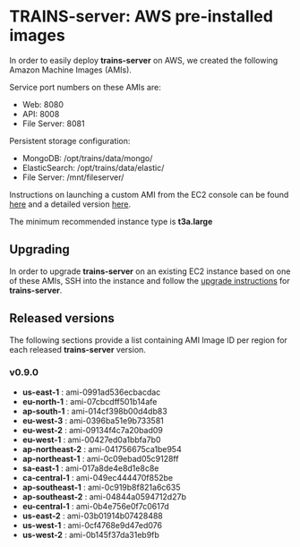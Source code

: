 # **TRAINS-server**: AWS pre-installed images

In order to easily deploy **trains-server** on AWS, we created the following Amazon Machine Images (AMIs).

Service port numbers on these AMIs are:
 - Web: 8080
 - API: 8008
 - File Server: 8081

Persistent storage configuration:
 - MongoDB: /opt/trains/data/mongo/
 - ElasticSearch: /opt/trains/data/elastic/
 - File Server: /mnt/fileserver/

Instructions on launching a custom AMI from the EC2 console can be found [here](https://aws.amazon.com/premiumsupport/knowledge-center/launch-instance-custom-ami/)
and a detailed version [here](https://docs.aws.amazon.com/AWSEC2/latest/UserGuide/launching-instance.html).

The minimum recommended instance type is **t3a.large**

## Upgrading

In order to upgrade **trains-server** on an existing EC2 instance based on one of these AMIs, SSH into the instance and follow the [upgrade instructions](../README.md#upgrade) for **trains-server**.

## Released versions

The following sections provide a list containing AMI Image ID per region for each released **trains-server** version.

### v0.9.0

* **us-east-1** : ami-0991ad536ecbacdac
* **eu-north-1** : ami-07cbcdff501b14afe
* **ap-south-1** : ami-014cf398b00d4db83
* **eu-west-3** : ami-0396ba51e9b733581
* **eu-west-2** : ami-09134f4c7a20bad09
* **eu-west-1** : ami-00427ed0a1bbfa7b0
* **ap-northeast-2** : ami-041756675ca1be954
* **ap-northeast-1** : ami-0c09ebad05c9128ff
* **sa-east-1** : ami-017a8de4e8d1e8c8e
* **ca-central-1** : ami-049ec444470f852be
* **ap-southeast-1** : ami-0c919b8f821a6c635
* **ap-southeast-2** : ami-04844a0594712d27b
* **eu-central-1** : ami-0b4e756e0f7c0617d
* **us-east-2** : ami-03b01914b07428488
* **us-west-1** : ami-0cf4768e9d47ed076
* **us-west-2** : ami-0b145f37da31eb9fb
